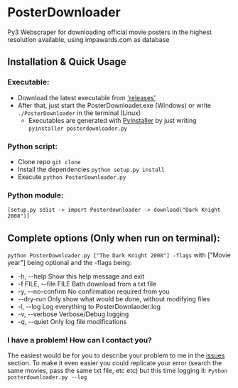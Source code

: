 # PosterDownloader
Py3 Webscraper for downloading official movie posters in the highest resolution available, using impawards.com as database

## Installation & Quick Usage

### Executable:
* Download the latest executable from ['releases'](https://github.com/FdelMazo/PosterDownloader/releases)
* After that, just start the PosterDownloader.exe (Windows) or write `./PosterDownloader` in the terminal (Linux)
    * Executables are generated with [PyInstaller](http://www.pyinstaller.org/) by just writing `pyinstaller posterdownloader.py`

### Python script:
* Clone repo `git clone`
* Install the dependencies `python setup.py install`
* Execute `python PosterDownloader.py`
    
### Python module:
    [setup.py sdist -> import Posterdownloader -> download("Dark Knight 2008")]
    
## Complete options (Only when run on terminal):

`python PosterDownloader.py ["The Dark Knight 2008"] -flags` with ["Movie year"] being optional and the -flags being:

* -h, --help            Show this help message and exit
* -f FILE, --file FILE  Bath download from a txt file
* -y, --no-confirm      No confirmation required from you
* --dry-run             Only show what would be done, without modifying files
* -l, --log             Log everything to PosterDownlaoder.log
* -v, --verbose         Verbose/Debug logging
* -q, --quiet           Only log file modifications

### I have a problem! How can I contact you?

The easiest would be for you to describe your problem to me in the [issues](https://github.com/FdelMazo/posterdownloader/issues) section. To make it even easier you could replicate your error (search the same movies, pass the same txt file, etc etc) but this time logging it:
`Python posterdownloader.py --log`